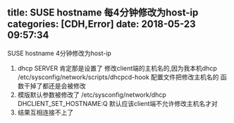 title: SUSE hostname 每4分钟修改为host-ip
categories: [CDH,Error]
date: 2018-05-23 09:57:34
---
SUSE hostname 4分钟修改为host-ip
1. dhcp SERVER 肯定那是设置了 修改client端的主机名的,因为我本机dhcp /etc/sysconfig/network/scripts/dhcpcd-hook 配置文件把修改主机名的 函数干掉了都还是会被修改
2. 模版默认参数被修改了 /etc/sysconfig/network/dhcp DHCLIENT_SET_HOSTNAME:Q 默认应该client端不允许修改主机名才对
3. 结果互相连接不上了


